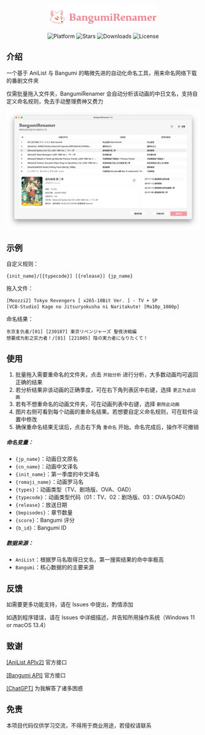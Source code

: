 <p align="center">
    <img src="image/logo.png" width=55%/ alt="">
    <br>
    <div align="center">
        <img src="https://img.shields.io/badge/platform-Windows%20%7C%20macOS%20%7C%20Linux-F09199" alt="Platform">
        <img src="https://img.shields.io/github/stars/nuthx/bangumi-renamer?color=F09199" alt="Stars">
        <img src="https://img.shields.io/github/downloads/nuthx/bangumi-renamer/total?color=F09199" alt="Downloads">
        <img src="https://img.shields.io/github/license/nuthx/bangumi-renamer?color=F09199" alt="License">
    </div>
</p>



## 介绍

一个基于 AniList 与 Bangumi 的略微先进的自动化命名工具，用来命名网络下载的番剧文件夹

仅需批量拖入文件夹，BangumiRenamer 会自动分析该动画的中日文名，支持自定义命名规则，免去手动整理费神又费力

<p align="center">
    <img src="image/screenshot.png" alt="SubtitleRenamer">
</p>

## 示例

自定义规则：

```
{init_name}/[{typecode}] [{release}] {jp_name}
```

拖入文件：

```
[Moozzi2] Tokyo Revengers [ x265-10Bit Ver. ] - TV + SP
[VCB-Studio] Kage no Jitsuryokusha ni Naritakute! [Ma10p_1080p]
```

命名结果：

```
东京复仇者/[01] [230107] 東京リベンジャーズ 聖夜決戦編
想要成为影之实力者！/[01] [221005] 陰の実力者になりたくて！
```

## 使用

1. 批量拖入需要重命名的文件夹，点击 `开始分析` 进行分析，大多数动画均可返回正确的结果
2. 若分析结果非该动画的正确季度，可在右下角列表区中右键，选择 `更正为此动画` 
3. 若有不想重命名的动画文件夹，可在动画列表中右键，选择 `删除此动画 `
4. 图片右侧可看到每个动画的重命名结果。若想要自定义命名规则，可在软件设置中修改
5. 确保重命名结果无误后，点击右下角 `重命名` 开始。命名完成后，操作不可撤销

##### 命名变量：

- `{jp_name}`：动画日文原名
- `{cn_name}`：动画中文译名
- `{init_name}`：第一季度的中文译名
- `{romaji_name}`：动画罗马名
- `{types}`：动画类型（TV、剧场版、OVA、OAD）
- `{typecode}`：动画类型代码（01：TV、02：剧场版、03：OVA与OAD）
- `{release}`：放送日期
- `{bepisodes}`：章节数量
- `{score}`：Bangumi 评分
- `{b_id}`：Bangumi ID

##### 数据来源：

- `AniList`：根据罗马名取得日文名，第一搜索结果的命中率极高
- `Bangumi`：核心数据的的主要来源

## 反馈

如需要更多功能支持，请在 Issues 中提出，酌情添加

如遇到程序错误，请在 Issues 中详细描述，并告知所用操作系统（Windows 11 or macOS 13.4）

## 致谢

[[AniList APIv2]](https://anilist.github.io/ApiV2-GraphQL-Docs/) 官方接口

[[Bangumi API]](https://github.com/bangumi/api) 官方接口

[[ChatGPT]](https://chat.openai.com/) 为我解答了诸多困惑

## 免责

本项目代码仅供学习交流，不得用于商业用途，若侵权请联系
